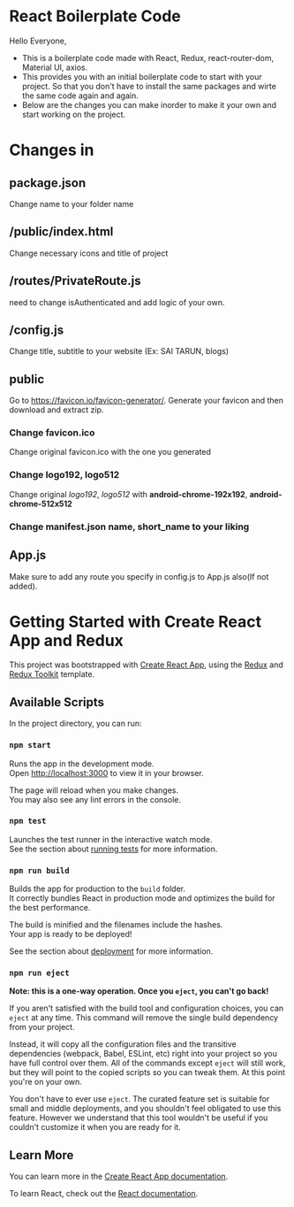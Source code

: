 # React Boilerplate Code

Hello Everyone,

- This is a boilerplate code made with React, Redux, react-router-dom, Material UI, axios.
- This provides you with an initial boilerplate code to start with your project. So that you don't have to install the same packages and wirte the same code again and again.
- Below are the changes you can make inorder to make it your own and start working on the project.

# Changes in

## package.json

Change name to your folder name

## /public/index.html

Change necessary icons and title of project

## /routes/PrivateRoute.js

need to change isAuthenticated and add logic of your own.

## /config.js

Change title, subtitle to your website (Ex: SAI TARUN, blogs)

## public

Go to https://favicon.io/favicon-generator/. Generate your favicon and then download and extract zip.

### Change favicon.ico

Change original favicon.ico with the one you generated

### Change logo192, logo512

Change original _logo192_, _logo512_ with **android-chrome-192x192**, **android-chrome-512x512**

### Change manifest.json name, short_name to your liking

## App.js

Make sure to add any route you specify in config.js to App.js also(If not added).

# Getting Started with Create React App and Redux

This project was bootstrapped with [Create React App](https://github.com/facebook/create-react-app), using the [Redux](https://redux.js.org/) and [Redux Toolkit](https://redux-toolkit.js.org/) template.

## Available Scripts

In the project directory, you can run:

### `npm start`

Runs the app in the development mode.\
Open [http://localhost:3000](http://localhost:3000) to view it in your browser.

The page will reload when you make changes.\
You may also see any lint errors in the console.

### `npm test`

Launches the test runner in the interactive watch mode.\
See the section about [running tests](https://facebook.github.io/create-react-app/docs/running-tests) for more information.

### `npm run build`

Builds the app for production to the `build` folder.\
It correctly bundles React in production mode and optimizes the build for the best performance.

The build is minified and the filenames include the hashes.\
Your app is ready to be deployed!

See the section about [deployment](https://facebook.github.io/create-react-app/docs/deployment) for more information.

### `npm run eject`

**Note: this is a one-way operation. Once you `eject`, you can't go back!**

If you aren't satisfied with the build tool and configuration choices, you can `eject` at any time. This command will remove the single build dependency from your project.

Instead, it will copy all the configuration files and the transitive dependencies (webpack, Babel, ESLint, etc) right into your project so you have full control over them. All of the commands except `eject` will still work, but they will point to the copied scripts so you can tweak them. At this point you're on your own.

You don't have to ever use `eject`. The curated feature set is suitable for small and middle deployments, and you shouldn't feel obligated to use this feature. However we understand that this tool wouldn't be useful if you couldn't customize it when you are ready for it.

## Learn More

You can learn more in the [Create React App documentation](https://facebook.github.io/create-react-app/docs/getting-started).

To learn React, check out the [React documentation](https://reactjs.org/).
